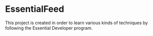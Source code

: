 # EssentialFeed

This project is created in order to learn various kinds of techniques by following the Essential Developer program.
